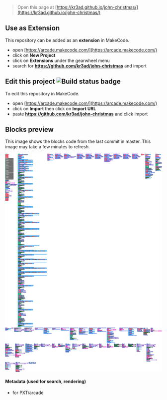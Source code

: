  


> Open this page at [https://kr3ad.github.io/john-christmas/](https://kr3ad.github.io/john-christmas/)

## Use as Extension

This repository can be added as an **extension** in MakeCode.

* open [https://arcade.makecode.com/](https://arcade.makecode.com/)
* click on **New Project**
* click on **Extensions** under the gearwheel menu
* search for **https://github.com/kr3ad/john-christmas** and import

## Edit this project ![Build status badge](https://github.com/kr3ad/john-christmas/workflows/MakeCode/badge.svg)

To edit this repository in MakeCode.

* open [https://arcade.makecode.com/](https://arcade.makecode.com/)
* click on **Import** then click on **Import URL**
* paste **https://github.com/kr3ad/john-christmas** and click import

## Blocks preview

This image shows the blocks code from the last commit in master.
This image may take a few minutes to refresh.

![A rendered view of the blocks](https://github.com/kr3ad/john-christmas/raw/master/.github/makecode/blocks.png)

#### Metadata (used for search, rendering)

* for PXT/arcade
<script src="https://makecode.com/gh-pages-embed.js"></script><script>makeCodeRender("{{ site.makecode.home_url }}", "{{ site.github.owner_name }}/{{ site.github.repository_name }}");</script>

